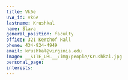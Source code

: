 ```yaml
---
title: Vk6e
UVA_id: vk6e
lastname: Krushkal
name: Slava
general_position: faculty
office: 321 Kerchof Hall
phone: 434-924-4949
email: krushkal@virginia.edu
image: __SITE_URL__/img/people/Krushkal.jpg
personal_page: 
interests: 
---
```


